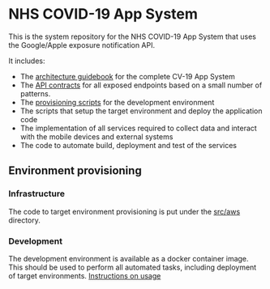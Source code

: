 # NHS COVID-19 App System

This is the system repository for the NHS COVID-19 App System that uses the Google/Apple exposure notification API.

It includes:

* The [architecture guidebook](doc/architecture/guidebook.md) for the complete CV-19 App System
* The [API contracts](doc/architecture/guidebook.md#System-APIs-and-Interfaces) for all exposed endpoints based on a small number of patterns.
* The [provisioning scripts](tools/provisioning/dev) for the development environment
* The scripts that setup the target environment and deploy the application code
* The implementation of all services required to collect data and interact with the mobile devices and external systems
* The code to automate build, deployment and test of the services

## Environment provisioning

### Infrastructure

The code to target environment provisioning is put under the [src/aws](src/aws) directory.

### Development

The development environment is available as a docker container image. This should be used to perform all automated
tasks, including deployment of target environments. [Instructions on usage](tools/provisioning/dev/README.md)
